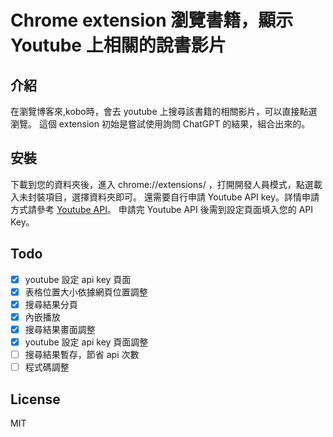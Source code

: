 # Chrome extension 瀏覽書籍，顯示 Youtube 上相關的說書影片

## 介紹

在瀏覽博客來,kobo時，會去 youtube 上搜尋該書籍的相關影片，可以直接點選瀏覽。
這個 extension 初始是嘗試使用詢問 ChatGPT 的結果，組合出來的。

## 安裝

下載到您的資料夾後，進入 chrome://extensions/ ，打開開發人員模式，點選載入未封裝項目，選擇資料夾即可。
還需要自行申請 Youtube API key。詳情申請方式請參考 [Youtube API](https://developers.google.com/youtube/v3/getting-started?hl=zh-tw)。
申請完 Youtube API 後需到設定頁面填入您的 API Key。

## Todo
- [x] youtube 設定 api key 頁面
- [x] 表格位置大小依據網頁位置調整
- [x] 搜尋結果分頁
- [x] 內嵌播放
- [x] 搜尋結果畫面調整
- [x] youtube 設定 api key 頁面調整
- [ ] 搜尋結果暫存，節省 api 次數
- [ ] 程式碼調整

## License

MIT
